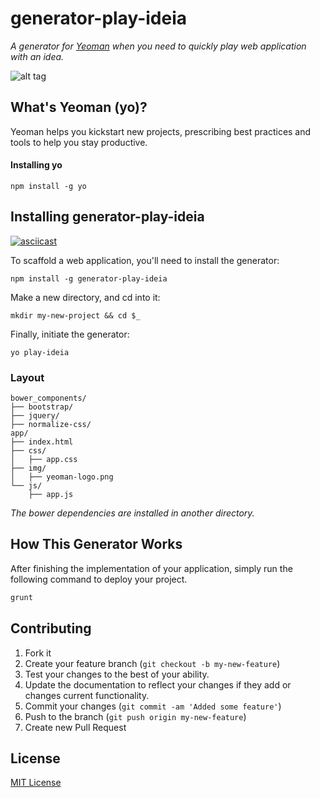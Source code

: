 generator-play-ideia
====================

*A generator for [Yeoman](http://yeoman.io/) when you need to quickly play web application with an idea.*

![alt tag](http://emalherbi.github.io/generator-play-ideia/img/yeoman-banner.jpg)

## What's Yeoman (yo)?

Yeoman helps you kickstart new projects, prescribing best practices and tools to help you stay productive.

#### Installing yo

```
npm install -g yo
```

## Installing generator-play-ideia

[![asciicast](https://asciinema.org/a/13476.png)](https://asciinema.org/a/13476)

To scaffold a web application, you'll need to install the generator:

```
npm install -g generator-play-ideia
```

Make a new directory, and cd into it:

```
mkdir my-new-project && cd $_
```

Finally, initiate the generator:

```
yo play-ideia
```

### Layout

```
bower_components/
├── bootstrap/
├── jquery/
├── normalize-css/
app/
├── index.html
├── css/
│   ├── app.css
├── img/
│   ├── yeoman-logo.png
└── js/
    ├── app.js
```

*The bower dependencies are installed in another directory.*

## How This Generator Works

After finishing the implementation of your application, simply run the following command to deploy your project.

```javascript
grunt
```

## Contributing

1. Fork it
2. Create your feature branch (`git checkout -b my-new-feature`)
3. Test your changes to the best of your ability.
4. Update the documentation to reflect your changes if they add or changes current functionality.
5. Commit your changes (`git commit -am 'Added some feature'`)
6. Push to the branch (`git push origin my-new-feature`)
7. Create new Pull Request

## License

[MIT License](http://en.wikipedia.org/wiki/MIT_License)
